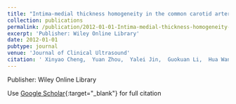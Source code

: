 ```yaml
---
title: "Intima-medial thickness homogeneity in the common carotid artery: Measurement method and preliminary clinical study"
collection: publications
permalink: /publication/2012-01-01-Intima-medial-thickness-homogeneity-in-the-common-carotid-artery-Measurement-method-and-preliminary-clinical-study
excerpt: 'Publisher: Wiley Online Library'
date: 2012-01-01
pubtype: journal
venue: 'Journal of Clinical Ultrasound'
citation: ' Xinyao Cheng,  Yuan Zhou,  Yalei Jin,  Guokuan Li,  Hua Wang,  Enmin Song, &quot;Intima-medial thickness homogeneity in the common carotid artery: Measurement method and preliminary clinical study.&quot; Journal of Clinical Ultrasound, 2012.'
---
```

Publisher: Wiley Online Library

Use [Google Scholar](https://scholar.google.com/scholar?q=Intima+medial+thickness+homogeneity+in+the+common+carotid+artery:+Measurement+method+and+preliminary+clinical+study){:target="_blank"} for full citation